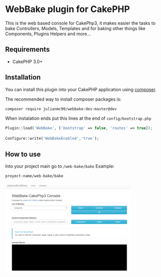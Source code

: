 # WebBake plugin for CakePHP

This is the web based console for CakePhp3, it makes easier the tasks to bake Controllers, Models, Templates and for baking other things like Components, Plugins Helpers and more...

## Requirements

* CakePHP 3.0+


## Installation

You can install this plugin into your CakePHP application using [composer](http://getcomposer.org).

The recommended way to install composer packages is:

```
composer require julianmc90/webbake:dev-master@dev
```


When instalation ends put this lines at the end of ```config/bootstrap.php```

```php
Plugin::load('WebBake', ['bootstrap' => false, 'routes' => true]);

Configure::write('WebBakeEnabled','true');
```

## How to use
Into your project main go to ```/web-bake/bake```
Example:
```
proyect-name/web-bake/bake
```
<img src="https://github.com/julianmc90/webbake/blob/master/webroot/img/screenshot.png" width="80%" /> 
